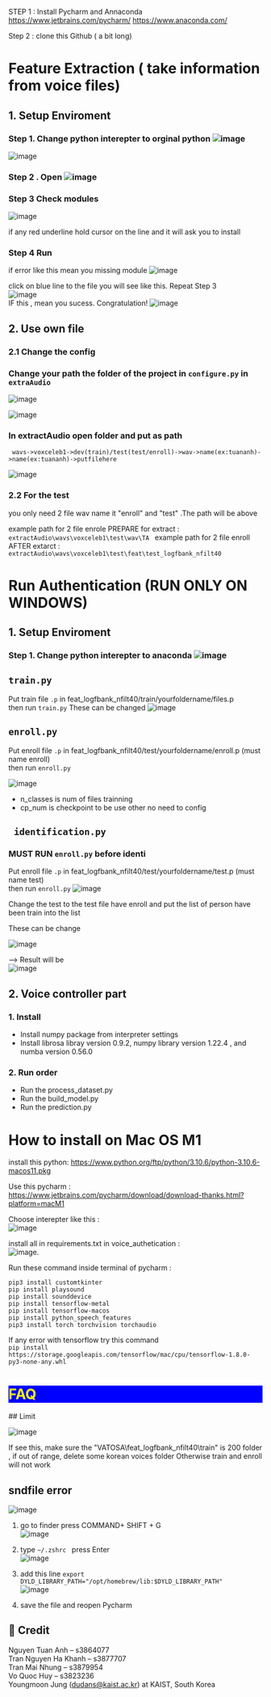 STEP 1 : Install Pycharm and Annaconda
https://www.jetbrains.com/pycharm/
https://www.anaconda.com/

Step 2 : clone this Github  ( a bit long)

# Feature Extraction ( take information from voice files)
## 1. Setup Enviroment
### Step 1. Change python interepter to orginal python ![image](https://user-images.githubusercontent.com/67695658/181903398-3be9f989-7372-4f69-a445-0185dec59a91.png)  

![image](https://user-images.githubusercontent.com/67695658/181903369-b7e9308e-cc7c-49de-a03d-4ea142c3547f.png)


### Step 2 . Open ![image](https://user-images.githubusercontent.com/67695658/181903426-5d62d42f-b062-4e5a-afae-1f1e1306d425.png)  
### Step 3 Check modules 

![image](https://user-images.githubusercontent.com/67695658/181903442-9d0a3308-3610-4f7b-9668-c336021956a8.png)

if any red underline hold cursor on the line and it will ask you to install
### Step 4 Run
if error like this  mean you missing module 
![image](https://user-images.githubusercontent.com/67695658/181903528-19af98a6-8645-45d4-86c5-67ee61309d9b.png)

click on blue line to the file you will see like this. Repeat Step 3  
![image](https://user-images.githubusercontent.com/67695658/181903553-a2a092f5-0f1c-4797-a3c6-54841026755d.png)  
IF this , mean you sucess. Congratulation!
![image](https://user-images.githubusercontent.com/67695658/181903627-5d1c94ec-342c-4aa4-9035-0543d4ec7b3a.png)  

## 2. Use own file
### 2.1 Change the config
### Change your path the folder of the project in ```configure.py``` in ```extraAudio```  
![image](https://user-images.githubusercontent.com/67695658/181903873-ccec5ec2-608d-4ff3-a544-d0f62fbbb854.png)

![image](https://user-images.githubusercontent.com/67695658/181903054-fca80df5-c363-475d-b25a-c21ea63a0bdc.png)

 ### In extractAudio open folder and put as path 
``` wavs->voxceleb1->dev(train)/test(test/enroll)->wav->name(ex:tuananh)->name(ex:tuananh)->putfilehere```  
 
 ![image](https://user-images.githubusercontent.com/67695658/181903762-0ad7ba73-3759-4bff-9545-6ca2358c20d6.png)

### 2.2 For the test
  you only need 2 file wav name it "enroll" and "test" .The path will be above
  
 example path for 2 file enrole PREPARE for extract : ```extractAudio\wavs\voxceleb1\test\wav\TA ```
example path for 2 file enroll AFTER extarct :``` extractAudio\wavs\voxceleb1\test\feat\test_logfbank_nfilt40```
# Run Authentication (RUN ONLY ON WINDOWS)

## 1. Setup Enviroment
### Step 1. Change python interepter to anaconda ![image](https://user-images.githubusercontent.com/67695658/181905230-e7516a70-7be9-4f7b-9427-3e7714667516.png)   
## ```train.py```

Put train file ```.p``` in feat_logfbank_nfilt40/train/yourfoldername/files.p  
then run  ```train.py```
These can be changed
![image](https://user-images.githubusercontent.com/67695658/181888344-4d58e8a1-4a87-4624-b102-aedf236b3c35.png)




## ```enroll.py```

Put enroll file ```.p``` in feat_logfbank_nfilt40/test/yourfoldername/enroll.p (must name enroll)  
then run  ```enroll.py```

![image](https://user-images.githubusercontent.com/67695658/181884579-4573ba22-d9af-4ea4-b66b-fd49528c0e0f.png)
- n_classes is num of files trainning
- cp_num is checkpoint to be use
other no need to config


## ``` identification.py```

### MUST RUN ```enroll.py``` before identi
Put enroll file ```.p``` in feat_logfbank_nfilt40/test/yourfoldername/test.p (must name test)  
then run  ```enroll.py```
![image](https://user-images.githubusercontent.com/67695658/181879091-d2c2b6c2-7829-45b1-9343-8f1fb6100c8a.png)  

Change the test to the test file have enroll and put the list of person have been train into the list

These can be change

![image](https://user-images.githubusercontent.com/67695658/181885297-2cb1b864-9955-4995-9675-132aff2db85c.png)

--> Result will be   
![image](https://user-images.githubusercontent.com/67695658/181885813-f5162ee6-8463-4cde-9ab7-8f2bc1db282c.png)


## 2. Voice controller part 

### 1. Install 
  - Install numpy package from interpreter settings 
  - Install librosa libray version 0.9.2, numpy library version 1.22.4 , and numba version 0.56.0

### 2. Run order
  - Run the process_dataset.py
  - Run the build_model.py
  - Run the prediction.py




# How to install on Mac OS M1

install this python: https://www.python.org/ftp/python/3.10.6/python-3.10.6-macos11.pkg  

Use this pycharm : https://www.jetbrains.com/pycharm/download/download-thanks.html?platform=macM1   

Choose interepter like this :    
![image](https://user-images.githubusercontent.com/67695658/188409083-d163986b-ffd2-4607-be14-7b89709df576.png)


install all in requirements.txt in voice_authetication :  
![image](https://user-images.githubusercontent.com/67695658/188408656-ed4c41b8-8364-43b6-a2c8-6107d97165e8.png). 

Run these command inside terminal of pycharm :  

```
pip3 install customtkinter
pip install playsound
pip install sounddevice
pip install tensorflow-metal
pip install tensorflow-macos
pip install python_speech_features
pip3 install torch torchvision torchaudio
```
If any error with tensorflow try this command   
```pip install https://storage.googleapis.com/tensorflow/mac/cpu/tensorflow-1.8.0-py3-none-any.whl```   
<h1 style="color:yellow; background-color:blue;">FAQ</h1>
## Limit

![image](https://user-images.githubusercontent.com/67695658/184615459-2e788a13-2fbf-42f9-847b-360ac395f041.png)

If see this, make sure the "VATOSA\feat_logfbank_nfilt40\train" is 200 folder , if out of range, delete some korean voices folder
Otherwise train and enroll will not work
## sndfile error
![image](https://user-images.githubusercontent.com/67695658/188459892-b34a63e7-da7c-4480-af35-1539cce7bea1.png)

1. go to finder press COMMAND+ SHIFT + G   
![image](https://user-images.githubusercontent.com/67695658/188459643-516c91b5-8620-4e69-9119-bf7ac6fc8c6b.png)
2. type ```~/.zshrc ``` press Enter   
![image](https://user-images.githubusercontent.com/67695658/188461413-20118e3f-2ab7-4bf5-8ccf-c5f2cc036c04.png)

3. add this line ```export DYLD_LIBRARY_PATH="/opt/homebrew/lib:$DYLD_LIBRARY_PATH"```   
![image](https://user-images.githubusercontent.com/67695658/188459449-fc053325-eddf-4c5c-b8d1-9f7bd746c512.png)
4. save the file and reopen Pycharm


## 👑 Credit
Nguyen Tuan Anh – s3864077  
Tran Nguyen Ha Khanh – s3877707   
Tran Mai Nhung – s3879954   
Vo Quoc Huy – s3823236   
Youngmoon Jung (dudans@kaist.ac.kr) at KAIST, South Korea
